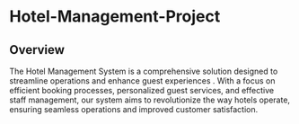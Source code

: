 # Hotel-Management-Project

## Overview

The Hotel Management System is a comprehensive solution designed to streamline operations and enhance guest experiences . With a focus on efficient booking processes, personalized guest services, and effective staff management, our system aims to revolutionize the way hotels operate, ensuring seamless operations and improved customer satisfaction.
